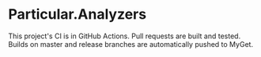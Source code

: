 # Particular.Analyzers

This project's CI is in GitHub Actions. Pull requests are built and tested. Builds on master and release branches are automatically pushed to MyGet.
